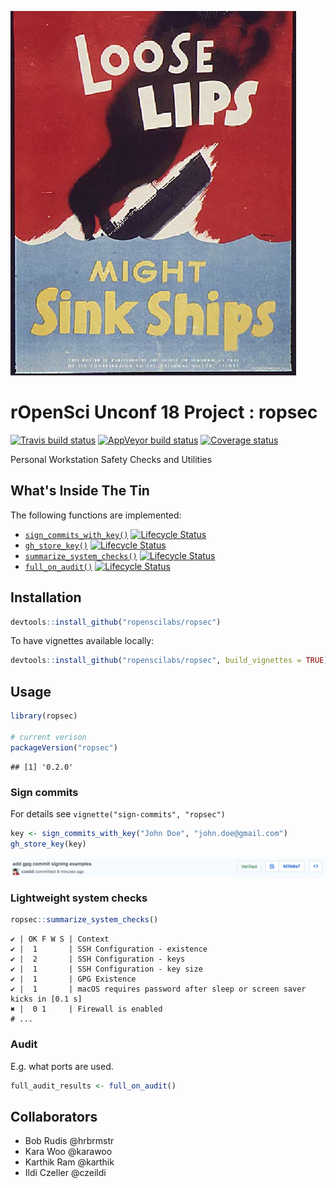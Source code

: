 
![](./man/figures/Loose_lips_might_sink_ships.jpg)

rOpenSci Unconf 18 Project : ropsec
===================================

[![Travis build status](https://travis-ci.org/ropenscilabs/ropsec.svg?branch=master)](https://travis-ci.org/ropenscilabs/ropsec) [![AppVeyor build status](https://ci.appveyor.com/api/projects/status/55vx8b5jckpa216a?svg=true)](https://ci.appveyor.com/project/czeildi/ropsec-w5fnj) [![Coverage status](https://codecov.io/gh/ropenscilabs/ropsec/branch/master/graph/badge.svg)](https://codecov.io/github/ropenscilabs/ropsec?branch=master)

Personal Workstation Safety Checks and Utilities

What's Inside The Tin
---------------------

The following functions are implemented:

-   [`sign_commits_with_key()`](#sign_commits) [![Lifecycle Status](https://img.shields.io/badge/lifecycle-maturing-blue.svg)](https://www.tidyverse.org/lifecycle/)
-   [`gh_store_key()`](#sign_commits) [![Lifecycle Status](https://img.shields.io/badge/lifecycle-maturing-blue.svg)](https://www.tidyverse.org/lifecycle/)
-   [`summarize_system_checks()`](#system_checks) [![Lifecycle Status](https://img.shields.io/badge/lifecycle-experimental-orange.svg)](https://www.tidyverse.org/lifecycle/)
-   [`full_on_audit()`](#full_on_audit) [![Lifecycle Status](https://img.shields.io/badge/lifecycle-experimental-orange.svg)](https://www.tidyverse.org/lifecycle/)

Installation
------------

``` r
devtools::install_github("ropenscilabs/ropsec")
```

To have vignettes available locally:

``` r
devtools::install_github("ropenscilabs/ropsec", build_vignettes = TRUE)
```

Usage
-----

``` r
library(ropsec)

# current verison
packageVersion("ropsec")
```

    ## [1] '0.2.0'

### Sign commits

For details see `vignette("sign-commits", "ropsec")`

``` r
key <- sign_commits_with_key("John Doe", "john.doe@gmail.com")
gh_store_key(key)
```

<img src="man/figures/signed_commit.png" align="center"/>

### Lightweight system checks

``` r
ropsec::summarize_system_checks()
```

    ✔ | OK F W S | Context
    ✔ |  1       | SSH Configuration - existence
    ✔ |  2       | SSH Configuration - keys
    ✔ |  1       | SSH Configuration - key size
    ✔ |  1       | GPG Existence
    ✔ |  1       | macOS requires password after sleep or screen saver kicks in [0.1 s]
    ✖ |  0 1     | Firewall is enabled
    # ...

### Audit

E.g. what ports are used.

``` r
full_audit_results <- full_on_audit()
```

Collaborators
-------------

-   Bob Rudis @hrbrmstr
-   Kara Woo @karawoo
-   Karthik Ram @karthik
-   Ildi Czeller @czeildi
